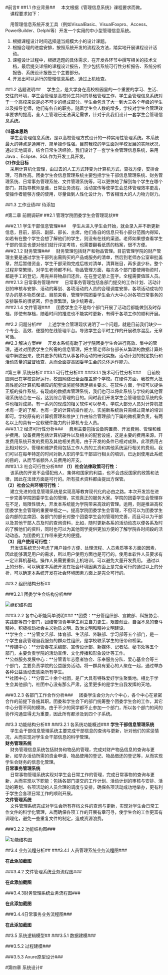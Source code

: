 
#前言#
##1.1 作业背景##
&nbsp;&nbsp;&nbsp;&nbsp;本文根据《管理信息系统》课程要求而做。  
&nbsp;&nbsp;&nbsp;&nbsp;课程要求如下：  
  
&nbsp;&nbsp;&nbsp;&nbsp;用管理信息系统开发工具（例如VisualBasic、VisualFoxpro、Access、PowerBuilder、Delphi等）开发一个实用的中小型管理信息系统。  
  1.   根据课程设计时间选择适当规模大小的设计课题。  
  2.   根据合理的进度安排，按照系统开发的流程及方法，踏实地开展课程设计活动。  
  3.   课程设计过程中，根据选题的具体需求，在开发各环节中撰写相关的技术文档，最后提交详细的课程设计报告，至少包括系统可行性分析报告、系统分析报告、系统设计报告三个主要部分。  
  4.   开发出可以运行的管理信息系统，通过上机检查。  
  
##1.2 选题说明##
&nbsp;&nbsp;&nbsp;&nbsp;学生会，是大学身在高校校园里的一个重要的学习、生活、交往的环境，学生会管理是高校师生共同的基础管理工作，学生会管理信息系统对于一个高校来说是必不可少的组成部分。学生会包含了大一到大三各个年级的学生以及指导老师，他们有各自的职务。随着学生会人数的增多，学校对学生会管理效率要求的提高，全人工管理已无法满足需求，针对于此我们设计一套学生会管理信息系统。

**(1)基本思路**    
&nbsp;&nbsp;&nbsp;&nbsp;学生会管理信息系统，是以高校管理方式设计的一种实用性管理系统。本系统最大的特点是通用行、简单操作性强。目前我校的学生面对学校发展的实际状况，通过实地调查，结合日常生活经验，我们设计了一套学生会管理信息系统，采用Java 、Eclipse、SQL作为开发工具开发。  
**(2)作业目标**    
&nbsp;&nbsp;&nbsp;&nbsp;采用计算机化管理，由过去的人工方式转变为计算机方式，查找方便，安排合理，可靠性高。团委学生会信息管理系统主要包括学生干部信息管理系统、财务管理系统、日常事务管理系统、文件管理系统等，可以更快地了解到每个学生在哪个部门，其指导教师是谁，日常业务流程、活动宣传等使学生会总体管理效率更高，使操作者能够方便的使用，尽量做到人性化设计为，节省相当大的人力物力财力。  

##1.3 工作业绩##
待添加  

#第二章 前期调研#
##2.1 管理学院团委学生会管理现状##

###2.1.1  学生干部信息管理###
&nbsp;&nbsp;&nbsp;&nbsp;学生从进入学生会开始，就会录入并不断更新信息，目前，部员、副部、部长、主席，他们各自的信息只有小部分范围内得知，如若有在整个学生会想了解他们的学生，则没有在线的渠道。老师如果想查看学生干部的信息也便对他们就行评定考核，也需要翻看纸质的档案，很不方便。    
###2.1.2  财务管理###
&nbsp;&nbsp;&nbsp;&nbsp;财务管理包括财产和物品管理。目前管理学院的财产管理主要是通过学生干部列出需购买的产品或服务的清单，然后到老师办公室审批盖章，然后暂借资金，学生干部采购完成后核对清单，清算账目，再多退少补。整个过程非常繁琐，对学生老师都不利。物品管理方面，每次各个部门要使用物资时，都是手工的登记，用完并将物品归还后，在在登记册上签字。全程需要值班人员。  
###2.1.3  日常事务管理###
&nbsp;&nbsp;&nbsp;&nbsp;日常事务管理包括各部门提交的工作计划、活动计划的审核与安排、活动的筹划、各项活动的人员的合理调度安排，各项活动成功的举办的基本物质保证。目前来看，管理学院团委学生会六大中心对各项日常事务的安排联系的很紧密，但也很繁琐，缺少统筹者。  
###2.1.4  文件管理###
&nbsp;&nbsp;&nbsp;&nbsp;团委学生会不是每个部门开展了活动后都能做到及时存档，即使有存档，随着时间的推进也不能实时更新，有碍于各项工作的顺利开展。  

##2.2  问题分析##
&nbsp;&nbsp;&nbsp;&nbsp;上述学生会管理现状说明了一个问题，就是目前我们缺少一个专业、高效、便捷的在线管理平台。导致学生会平时工作的开展秩序混乱，无章可循。  
##2.3  解决方案##
&nbsp;&nbsp;&nbsp;&nbsp;开发本系统有助于对学院团委学生会进行高效、集中的管理。通过对团委学生会所需的信息管理，把主管老师和各部长从繁琐的数据计算处理中解脱出来，使其更多的精力从事各种活动的研究实施，活动计划的制定执行和活动质量的监督检查，从而全面提高团委学生会的总体运作能力。 

#第三章 系统分析#
##3.1  可行性分析##
###3.1.1  技术可行性分析###
&nbsp;&nbsp;&nbsp;&nbsp;目前校园网已在学校良好运行，校园网络已全面覆盖整个学校。在硬件方面，我校有大批高性能的计算机和相应的配套设施能够满足相关要求。在软件方面，学校可以提供正版的操作系统，有现成的数据库管理系统，我们也可以将此系统与学校的其他管理系统结合在一起，达到综合管理的目的。同时我们开发学生会管理信息系统的条件也相对成熟，有一系列的现成的相关软件可以参考。学院大部分人员对计算机技术有一定的了解，也有一定的计算机操作能力，实施新系统后只需经过简单的培训即可。学校原有的计算机管理和维护工作由综合管理部门下属的微机室负责，有两名以上的具有一定软硬件能力的计算机专业人员。  
###3.1.2  经济可行性分析###
&nbsp;&nbsp;&nbsp;&nbsp;费用主要包括设备购置费、开发费用、管理和维护费用。设备费用包括计算机硬件以及相关的配套设施，这是主要的费用来源。开发费用系统开发的费用及其他相关费用，由于开发的条件已相对成熟，此项费用占比相对较少。管理和维护费用包括工作人员的工资和其他系统运行相关的费用。我们可以在每年特定的时间对新入职的学生干部进行相关的培训，已达到使用此系统的目的，从而节省额外人员费用的开支。  
###3.1.3  社会可行性分析###
**（1）社会法律政策可行性：**   
&nbsp;&nbsp;&nbsp;&nbsp;该系统的开发不会侵犯他人、集体和国家的利益，也不会违反国家的政策和法律，因此在法律方面是可行的。所有技术资料都由提出方保管。  
**（2）社会公共环境可行性：**    
&nbsp;&nbsp;&nbsp;&nbsp;建立先进的信息管理系统是实现高等教育现代化的必由之路。本次开发旨在进一步完善学院团委学生会的管理，实现真正的服务大家。学院的团委学生会管理存在不足，局限性很大，开发本系统能为学院带来高效的管理。运用，则是推进高校团委学生会管理的重要举措之一。提高学院团委学生会管理，不但可以为团委学生会内部的主席团、各部门的部长对整个团委学生会的管理的完善，而且可以为干部以及其他干部人员及时的查询资料，比如，随时更新各系的活动动态以便各系及时的了解他们的资料，同时也可以为其他同学提供更加方便的了解学院各时间段的活动动态。为团委的工作带来更大的便捷。  
**（3）用户使用可行性：**          
&nbsp;&nbsp;&nbsp;&nbsp;开发该系统充分考虑了用户操作方便、处理流程、人员素质等多方面的因素，因此能够满足用户的需求，所以用户使用方面也是可行的。使用本软件人员要求有一定计算机基础。操作人员需要重新上机培训，可以避免大量开发费用。
通过以上的分析，可以确定本系统开发在社会环境因素方面上是完全可行的通过以上的分析，可以确定本系统开发在社会环境因素方面上是完全可行的。  

##3.2  组织结构分析##


###3.2.1  团委学生会结构分析###

![组织结构图](http://ww2.sinaimg.cn/mw1024/ec2e3c8bgw1exlx8uzvisj20fe08o75q.jpg) 

###3.2.2  各中心职能简单说明###
**团委：**分管组织部、宣教部、科技协会、实践部等四个部门，团结带领青年学生树立自力更生，艰苦创业，自强不息的奋斗精神。积极推动社会主义物质文明、政治文明和精神文明建设。  
**学生会：**分管文艺部、体育部、生活部、外联部、学习部等五个部门，是一个学生自我管理自我服务的群众性组织，是学校联系学生的纽带和桥梁。  
**传媒中心：**分管春花采编部、宣传设计部、新媒体、记者站、秘书处等五个部门，主要负责学院的活动宣传、文化传播和形象设计等工作。    
**公益服务发展中心：**分管青年志愿者协会、乐奉服务分队、爱心基金会等三个部门，主要负责学院的公益服务活动。将一群具有爱心的人聚在一起，通过举办各种公益活动去感染所有学生。  
**社团中心：**分管二十余个社团，是广大具有特殊爱好学生聚集地。相比于学生会其他部门，社团中心没有那么严肃，这里更多的是学生自我发挥的天地。  

###3.2.3  各部门工作合作分析###
&nbsp;&nbsp;&nbsp;&nbsp;团委学生会分为六个中心，各个中心在紧密合作的前提下各施其职。团委和学生会下的部门统筹整个团委学生会的工作，其它中心分管不同的模块。由于不少的同学都不止参加一个部门，所以各个部门的间的协作沟通显得尤为重要，因此所有都涉及到四个子系统。  

##3.3  功能结构分析##
###3.2.1  各系统功能概述###
**学生干部信息管理系统**  
&nbsp;&nbsp;&nbsp;&nbsp;学生会干部信息管理系统主要完成干部信息的查询与更新，针对他们的奖惩情况，从而实现对学生会干部信息的科学管理。  
**财务管理系统**  
&nbsp;&nbsp;&nbsp;&nbsp;财务管理信息系统包括财务和物品的管理，完成对财产物品信息的查询与更新，如举办活动所需的资金申请、物品使用的登记、物品借还的登记等，从而实现学生会财务的信息化管理。  	
**日常事务管理系统**  
&nbsp;&nbsp;&nbsp;&nbsp;日常事物管理系统实现对学生会日常工作的管理，完成日常事物的查询与更新，从而实现以下职能：包括各部门提交的工作计划、活动计划的审核与安排、活动的筹划、各项活动的人员合理的调度与安排，确保各项活动成功地举办，更有利于学生会各项日常工作的顺利开展。  
**文件管理系统**  
&nbsp;&nbsp;&nbsp;&nbsp;文件管理系统完成对学生会所有存档文件的查询与更新，实现对学生会日常工作文件的科学化管理，从而确保各项工作的开展有章可寻，使学生会的工作更富有调理化，避免一些重复文件的制定，造成资源浪费。  

###3.2.2  功能结构图###



![功能结构图](http://ww2.sinaimg.cn/mw1024/ec2e3c8bgw1exlx8ypam7j20fe0bqdhw.jpg)  


##3.4  业务流程分析##
###3.4.1  人员管理系统业务流程图###


**在此添加截图**  

###3.4.2  文件管理系统业务流程图###


**在此添加截图**  

###3.4.3财务管理系统业务流程图###

**在此添加截图**  

###3.4.4日常事务业务流程图###


**在此添加截图**  


##3.5  系统逻辑模型##
###3.5.1  数据建模###

###3.5.2  过程建模###

###3.5.3  Axure原型设计###


#第四章 系统设计#





















  







